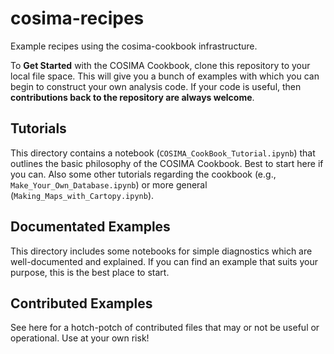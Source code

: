 # cosima-recipes
Example recipes using the cosima-cookbook infrastructure.

To **Get Started** with the COSIMA Cookbook, clone this repository to your local file space.
This will give you a bunch of examples with which you can begin to construct your own analysis code.
If your code is useful, then **contributions back to the repository are always welcome**.

## Tutorials
This directory contains a notebook (`COSIMA_CookBook_Tutorial.ipynb`) that outlines the basic philosophy of the COSIMA Cookbook. Best to start here if you can. Also some other tutorials regarding the cookbook (e.g., `Make_Your_Own_Database.ipynb`) or more general (`Making_Maps_with_Cartopy.ipynb`).

## Documentated Examples
This directory includes some notebooks for simple diagnostics which are well-documented and explained. If you can find an example that suits your purpose, this is the best place to start.

## Contributed Examples
See here for a hotch-potch of contributed files that may or not be useful or operational. Use at your own risk!

